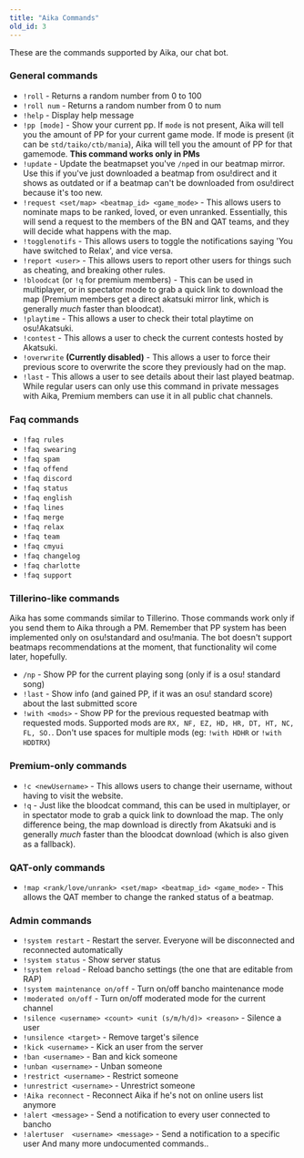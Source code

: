 ```yaml
---
title: "Aika Commands"
old_id: 3
---
```

These are the commands supported by Aika, our chat bot.  

### General commands
- `!roll` - Returns a random number from 0 to 100  
- `!roll num` - Returns a random number from 0 to num  
- `!help` - Display help message  
- `!pp [mode]` - Show your current pp. If `mode` is not present, Aika will tell you the amount of PP for your current game mode. If mode is present (it can be `std/taiko/ctb/mania`), Aika will tell you the amount of PP for that gamemode. **This command works only in PMs**
- `!update` - Update the beatmapset you've `/np`ed in our beatmap mirror. Use this if you've just downloaded a beatmap from osu!direct and it shows as outdated or if a beatmap can't be downloaded from osu!direct because it's too new.
- `!request <set/map> <beatmap_id> <game_mode>` - This allows users to nominate maps to be ranked, loved, or even unranked. Essentially, this will send a request to the members of the BN and QAT teams, and they will decide what happens with the map.
- `!togglenotifs` - This allows users to toggle the notifications saying 'You have switched to Relax', and vice versa.
- `!report <user>` - This allows users to report other users for things such as cheating, and breaking other rules.
- `!bloodcat` (or `!q` for premium members) - This can be used in multiplayer, or in spectator mode to grab a quick link to download the map (Premium members get a direct akatsuki mirror link, which is generally <i>much</i> faster than bloodcat).
- `!playtime` - This allows a user to check their total playtime on osu!Akatsuki.
- `!contest` - This allows a user to check the current contests hosted by Akatsuki.
- `!overwrite` <b>(Currently disabled)</b> - This allows a user to force their previous score to overwrite the score they previously had on the map.
- `!last` - This allows a user to see details about their last played beatmap. While regular users can only use this command in private messages with Aika, Premium members can use it in all public chat channels.

### Faq commands
- `!faq rules`
- `!faq swearing`
- `!faq spam`
- `!faq offend`
- `!faq discord`
- `!faq status`
- `!faq english`
- `!faq lines`
- `!faq merge`
- `!faq relax`
- `!faq team`
- `!faq cmyui`
- `!faq changelog`
- `!faq charlotte`
- `!faq support`

### Tillerino-like commands
Aika has some commands similar to Tillerino. Those commands work only if you send them to Aika through a PM. Remember that PP system has been implemented only on osu!standard and osu!mania. The bot doesn't support beatmaps recommendations at the moment, that functionality wil come later, hopefully.

- `/np` - Show PP for the current playing song  (only if is a osu! standard song)  
- `!last` - Show info (and gained PP, if it was an osu! standard score) about the last submitted score  
- `!with <mods>` - Show PP for the previous requested beatmap with requested mods. Supported mods are `RX, NF, EZ, HD, HR, DT, HT, NC, FL, SO.`. Don't use spaces for multiple mods (eg: `!with HDHR` or `!with HDDTRX`)

### Premium-only commands
- `!c <newUsername>` - This allows users to change their username, without having to visit the website.
- `!q` - Just like the bloodcat command, this can be used in multiplayer, or in spectator mode to grab a quick link to download the map. The only difference being, the map download is directly from Akatsuki and is generally <i>much</i> faster than the bloodcat download (which is also given as a fallback).

### QAT-only commands
- `!map <rank/love/unrank> <set/map> <beatmap_id> <game_mode>` - This allows the QAT member to change the ranked status of a beatmap.

### Admin commands
- `!system restart` - Restart the server. Everyone will be disconnected and reconnected automatically  
- `!system status` - Show server status  
- `!system reload` - Reload bancho settings (the one that are editable from RAP)  
- `!system maintenance on/off` - Turn on/off bancho maintenance mode  
- `!moderated on/off` - Turn on/off moderated mode for the current channel  
- `!silence <username> <count> <unit (s/m/h/d)> <reason>` - Silence a user  
- `!unsilence <target>` - Remove target's silence   
- `!kick <username>` - Kick an user from the server  
- `!ban <username>` - Ban and kick someone  
- `!unban <username>` - Unban someone  
- `!restrict <username>` - Restrict someone  
- `!unrestrict <username>` - Unrestrict someone  
- `!Aika reconnect` - Reconnect Aika if he's not on online users list anymore  
- `!alert <message>` - Send a notification to every user connected to bancho  
- `!alertuser  <username> <message>` - Send a notification to a specific user
And many more undocumented commands..
